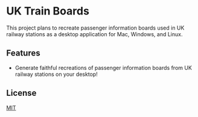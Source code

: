 # UK Train Boards
This project plans to recreate passenger information boards used in UK railway stations as a desktop application for Mac, Windows, and Linux.

## Features
- Generate faithful recreations of passenger information boards from UK railway stations on your desktop! 

## License
[MIT](https://github.com/DanielHartUK/UK-Railway-Stations-Information-Boards/blob/master/license.md)
